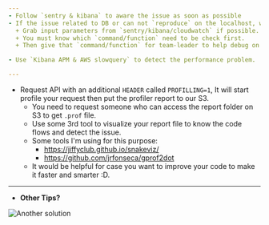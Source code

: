 ```yaml
---
- Follow `sentry & kibana` to aware the issue as soon as possible
- If the issue related to DB or can not `reproduce` on the localhost, we must add code for debug or asking team-leader or someone who can SSH to server and debug via `django-shell`
  + Grab input parameters from `sentry/kibana/cloudwatch` if possible.
  + You must know which `command/function` need to be check first.
  + Then give that `command/function` for team-leader to help debug on server if possible

- Use `Kibana APM & AWS slowquery` to detect the performance problem.

---
```

- Request API with an additional `HEADER` called `PROFILLING=1`, It will start profile your request then put the profiler report to our S3.
    + You need to request someone who can access the report folder on S3 to get `.prof` file.
    + Use some 3rd tool to visualize your report file to know the code flows and detect the issue.
    + Some tools I'm using for this purpose:
      + https://jiffyclub.github.io/snakeviz/
      + https://github.com/jrfonseca/gprof2dot
    + It would be helpful for case you want to improve your code to make it faster and smarter :D.

---
- **Other Tips?**

![Another solution](https://lawfulrebel.com/wp-content/uploads/2017/09/Thinking-Image-10.jpg)

